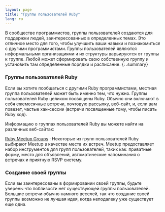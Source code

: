 ```yaml
---
layout: page
title: "Группы пользователей Ruby"
lang: ru
---
```


В сообществе программистов, группы пользователей создаются для
поддержки людей, заинтересованных в определенных темах. Это отличное
место для того, чтобы улучшить ваши навыки и познакомиться с другими
программистами. Группы пользователей являются неформальными
организациями и их структуры варьируются от группы к группе. Любой может
сформировать свою собственную группу и установить там определенные
порядки и расписание.
{: .summary}

### Группы пользователей Ruby

Если вы хотите пообщаться с другими Ruby программистами, местная группа
пользователей может быть именно тем, что нужно. Группы пользователей
Ruby целиком посвящены Ruby. Обычно они включают в себя ежемесячные
встречи, почтовую рассылку, веб-сайт, и, если вам повезет, частые
хак-сессии (встречи посвященные тому, чтобы писать Ruby код).

Информацию о группах пользователей Ruby вы можете найти на различных
веб-сайтах:

[Ruby Meetup Groups][meetup]
: Некоторые из групп пользователей Ruby выбирают Meetup в качестве места их
  встреч. Meetup предоставляет набор инструментов для групп пользователей,
  таких как: приватные форму, место для объявлений, автоматические
  напоминания о встречах и приятную RSVP систему.

### Создание своей группы

Если вы заинтересованы в формировании своей группы, будьте уверены что
поблизости нет существующей группы пользователей. Большие встречи
обычно намного веселей, так что создание своей группы возможно не лучшая
идея, когда неподалеку уже существует еще одна.



[meetup]: https://www.meetup.com/topics/ruby/
